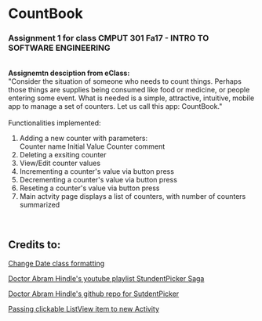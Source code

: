 # CountBook
### Assignment 1 for class CMPUT 301 Fa17 - INTRO TO SOFTWARE ENGINEERING 
<br>__Assignemtn desciption from eClass:__
<br>"Consider the situation of someone who needs to count things. Perhaps those things are supplies being consumed like food or medicine, or people entering some event. What is needed is a simple, attractive, intuitive, mobile app to manage a set of counters. Let us call this app: CountBook."
<br>
<br>Functionalities implemented:
1. Adding a new counter with parameters:
<br> Counter name
 Initial Value
 Counter comment
2. Deleting a exsiting counter
3. View/Edit counter values
4. Incrementing a counter's value via button press
5. Decrementing a counter's value via button press
6. Reseting a counter's value via button press
7. Main actvity page displays a list of counters, with number of counters summarized
<br>

## Credits to:


[Change Date class formatting](https://stackoverflow.com/questions/10312889/how-to-get-date-object-in-yyyy-mm-dd-format-in-android)

[Doctor Abram Hindle's youtube playlist StundentPicker Saga](https://www.youtube.com/watch?v=5PPD0ncJU1g&list=PL240uJOh_Vb4PtMZ0f7N8ACYkCLv0673O)

[Doctor Abram Hindle's github repo for SutdentPicker](https://github.com/abramhindle/student-picker)

[Passing clickable ListView item to new Activity](https://stackoverflow.com/questions/34120858/how-do-i-pass-listview-data-to-another-activity)

